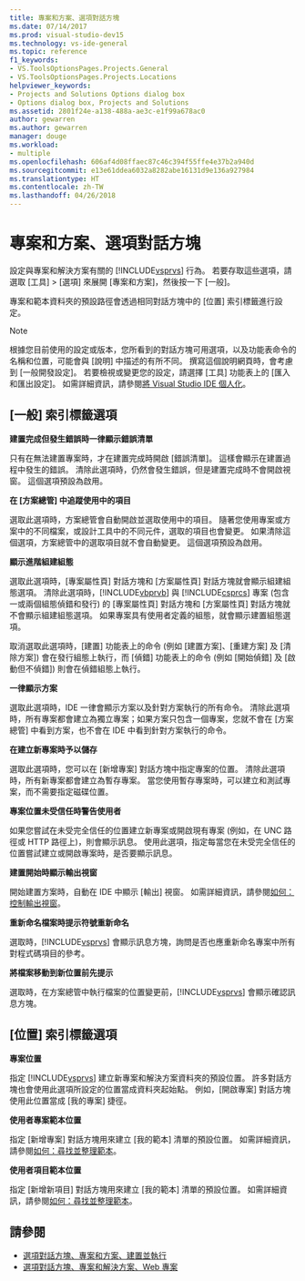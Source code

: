 ```yaml
---
title: 專案和方案、選項對話方塊
ms.date: 07/14/2017
ms.prod: visual-studio-dev15
ms.technology: vs-ide-general
ms.topic: reference
f1_keywords:
- VS.ToolsOptionsPages.Projects.General
- VS.ToolsOptionsPages.Projects.Locations
helpviewer_keywords:
- Projects and Solutions Options dialog box
- Options dialog box, Projects and Solutions
ms.assetid: 2801f24e-a138-488a-ae3c-e1f99a678ac0
author: gewarren
ms.author: gewarren
manager: douge
ms.workload:
- multiple
ms.openlocfilehash: 606af4d08ffaec87c46c394f55ffe4e37b2a940d
ms.sourcegitcommit: e13e61ddea6032a8282abe16131d9e136a927984
ms.translationtype: HT
ms.contentlocale: zh-TW
ms.lasthandoff: 04/26/2018
---
```

# <a name="projects-and-solutions-options-dialog-box"></a>專案和方案、選項對話方塊
設定與專案和解決方案有關的 [!INCLUDE[vsprvs](../../code-quality/includes/vsprvs_md.md)] 行為。 若要存取這些選項，請選取 [工具] > [選項] 來展開 [專案和方案]，然後按一下 [一般]。

專案和範本資料夾的預設路徑會透過相同對話方塊中的 [位置] 索引標籤進行設定。

> [!NOTE]
> 根據您目前使用的設定或版本，您所看到的對話方塊可用選項，以及功能表命令的名稱和位置，可能會與 [說明] 中描述的有所不同。 撰寫這個說明網頁時，會考慮到 [一般開發設定]。 若要檢視或變更您的設定，請選擇 [工具] 功能表上的 [匯入和匯出設定]。 如需詳細資訊，請參閱[將 Visual Studio IDE 個人化](../../ide/personalizing-the-visual-studio-ide.md)。


## <a name="general-tab-options"></a>[一般] 索引標籤選項

**建置完成但發生錯誤時一律顯示錯誤清單**

只有在無法建置專案時，才在建置完成時開啟 [錯誤清單]。 這樣會顯示在建置過程中發生的錯誤。 清除此選項時，仍然會發生錯誤，但是建置完成時不會開啟視窗。 這個選項預設為啟用。

**在 [方案總管] 中追蹤使用中的項目**

選取此選項時，方案總管會自動開啟並選取使用中的項目。 隨著您使用專案或方案中的不同檔案，或設計工具中的不同元件，選取的項目也會變更。 如果清除這個選項，方案總管中的選取項目就不會自動變更。 這個選項預設為啟用。

**顯示進階組建組態**

選取此選項時，[專案屬性頁] 對話方塊和 [方案屬性頁] 對話方塊就會顯示組建組態選項。 清除此選項時，[!INCLUDE[vbprvb](../../code-quality/includes/vbprvb_md.md)] 與 [!INCLUDE[csprcs](../../data-tools/includes/csprcs_md.md)] 專案 (包含一或兩個組態偵錯和發行) 的 [專案屬性頁] 對話方塊和 [方案屬性頁] 對話方塊就不會顯示組建組態選項。 如果專案具有使用者定義的組態，就會顯示建置組態選項。

取消選取此選項時，[建置] 功能表上的命令 (例如 [建置方案]、[重建方案] 及 [清除方案]) 會在發行組態上執行，而 [偵錯] 功能表上的命令 (例如 [開始偵錯] 及 [啟動但不偵錯]) 則會在偵錯組態上執行。

**一律顯示方案**

選取此選項時，IDE 一律會顯示方案以及針對方案執行的所有命令。 清除此選項時，所有專案都會建立為獨立專案；如果方案只包含一個專案，您就不會在 [方案總管] 中看到方案，也不會在 IDE 中看到針對方案執行的命令。

**在建立新專案時予以儲存**

選取此選項時，您可以在 [新增專案] 對話方塊中指定專案的位置。 清除此選項時，所有新專案都會建立為暫存專案。 當您使用暫存專案時，可以建立和測試專案，而不需要指定磁碟位置。

**專案位置未受信任時警告使用者**

如果您嘗試在未受完全信任的位置建立新專案或開啟現有專案 (例如，在 UNC 路徑或 HTTP 路徑上)，則會顯示訊息。 使用此選項，指定每當您在未受完全信任的位置嘗試建立或開啟專案時，是否要顯示訊息。

**建置開始時顯示輸出視窗**

開始建置方案時，自動在 IDE 中顯示 [輸出] 視窗。 如需詳細資訊，請參閱[如何：控制輸出視窗](http://msdn.microsoft.com/Library/91aebd15-8854-4a7a-9f7d-57376fb4e858)。

**重新命名檔案時提示符號重新命名**

選取時，[!INCLUDE[vsprvs](../../code-quality/includes/vsprvs_md.md)] 會顯示訊息方塊，詢問是否也應重新命名專案中所有對程式碼項目的參考。

**將檔案移動到新位置前先提示**

選取時，在方案總管中執行檔案的位置變更前，[!INCLUDE[vsprvs](../../code-quality/includes/vsprvs_md.md)] 會顯示確認訊息方塊。

## <a name="locations-tab-options"></a>[位置] 索引標籤選項

**專案位置**

指定 [!INCLUDE[vsprvs](../../code-quality/includes/vsprvs_md.md)] 建立新專案和解決方案資料夾的預設位置。 許多對話方塊也會使用此選項所設定的位置當成資料夾起始點。 例如，[開啟專案] 對話方塊使用此位置當成 [我的專案] 捷徑。

**使用者專案範本位置**

指定 [新增專案] 對話方塊用來建立 [我的範本] 清單的預設位置。 如需詳細資訊，請參閱[如何：尋找並整理範本](../../ide/how-to-locate-and-organize-project-and-item-templates.md)。

**使用者項目範本位置**

指定 [新增新項目] 對話方塊用來建立 [我的範本] 清單的預設位置。 如需詳細資訊，請參閱[如何：尋找並整理範本](../../ide/how-to-locate-and-organize-project-and-item-templates.md)。

## <a name="see-also"></a>請參閱

- [選項對話方塊、專案和方案、建置並執行](../../ide/reference/options-dialog-box-projects-and-solutions-build-and-run.md)
- [選項對話方塊、專案和解決方案、Web 專案](../../ide/reference/options-dialog-box-projects-and-solutions-web-projects.md)